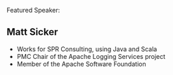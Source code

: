 Featured Speaker: 

## Matt Sicker
* Works for SPR Consulting, using Java and Scala
* PMC Chair of the Apache Logging Services project
* Member of the Apache Software Foundation
